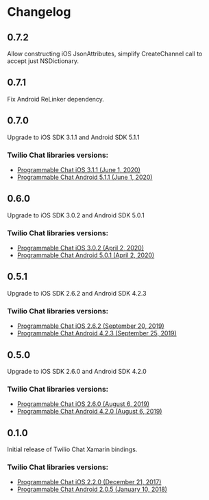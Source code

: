 # Changelog
## 0.7.2
Allow constructing iOS JsonAttributes, simplify CreateChannel call to accept just NSDictionary.

## 0.7.1
Fix Android ReLinker dependency.

## 0.7.0
Upgrade to iOS SDK 3.1.1 and Android SDK 5.1.1
### Twilio Chat libraries versions:
- [Programmable Chat iOS 3.1.1 (June 1, 2020)](https://www.twilio.com/docs/chat/ios/changelog#programmable-chat-ios-311-june-1-2020)
- [Programmable Chat Android 5.1.1 (June 1, 2020)](https://www.twilio.com/docs/chat/android/changelog#programmable-chat-android-511-jun-1-2020)

## 0.6.0
Upgrade to iOS SDK 3.0.2 and Android SDK 5.0.1
### Twilio Chat libraries versions:
- [Programmable Chat iOS 3.0.2 (April 2, 2020)](https://www.twilio.com/docs/chat/ios/changelog#programmable-chat-ios-302-april-2-2020)
- [Programmable Chat Android 5.0.1 (April 2, 2020)](https://www.twilio.com/docs/chat/android/changelog#programmable-chat-android-501-apr-2-2020)

## 0.5.1
Upgrade to iOS SDK 2.6.2 and Android SDK 4.2.3
### Twilio Chat libraries versions:
- [Programmable Chat iOS 2.6.2 (September 20, 2019)](https://www.twilio.com/docs/chat/ios/changelog#programmable-chat-ios-262-september-20-2019)
- [Programmable Chat Android 4.2.3 (September 25, 2019)](https://www.twilio.com/docs/chat/android/changelog#programmable-chat-android-423-sep-25-2019)

## 0.5.0
Upgrade to iOS SDK 2.6.0 and Android SDK 4.2.0
### Twilio Chat libraries versions:
- [Programmable Chat iOS 2.6.0 (August 6, 2019)](https://www.twilio.com/docs/chat/ios/changelog#programmable-chat-ios-260-august-6-2019)
- [Programmable Chat Android 4.2.0 (August 6, 2019)](https://www.twilio.com/docs/chat/android/changelog#programmable-chat-android-420-aug-6-2019)

## 0.1.0
Initial release of Twilio Chat Xamarin bindings.
### Twilio Chat libraries versions:
- [Programmable Chat iOS 2.2.0 (December 21, 2017)](https://www.twilio.com/docs/api/chat/changelogs/ios#programmable-chat-ios-220-december-21-2017)
- [Programmable Chat Android 2.0.5 (January 10, 2018)](https://www.twilio.com/docs/api/chat/changelogs/android#programmable-chat-android-205-january-10-2018)
